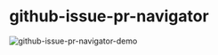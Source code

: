 # github-issue-pr-navigator

![github-issue-pr-navigator-demo](https://github.com/kyu08/github-issue-pr-navigator/assets/49891479/6db5f1b7-d234-4a29-9f3c-db7b5230f635)
